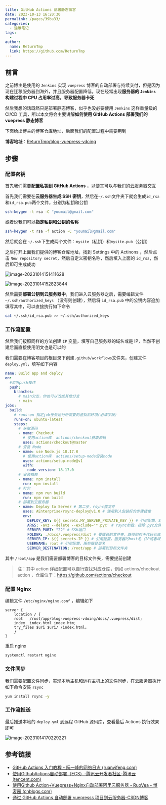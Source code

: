```yaml
---
title: GitHub Actions 部署静态博客
date: 2023-10-13 16:20:30
permalink: /pages/39ba33/
categories:
  - 运维笔记
tags:
  - 
author: 
  name: ReturnTmp
  link: https://github.com/ReturnTmp
---
```




## 前言

之前博主是使用的 `Jenkins` 实现 `vuepress` 博客的自动部署与持续交付，但是因为现在迁移服务器到海外，并且服务器配置降低。现在经常出现**服务器的 `Jenkins` 构建过程中 CPU 占用率过高，导致服务器卡死**

然后我想的话既然只是部署静态博客，似乎也没必要使用 `Jenkins` 这样重量级的 CI/CD 工具，所以本文将会主要讲解**如何使用 GitHub Actions 部署我们的 vuepress 静态博客**

下面给出博主的博客仓库地址，后面我们的配置过程中需要用到

**博客地址**：[ReturnTmp/blog-vuepress-vdoing](https://github.com/ReturnTmp/blog-vuepress-vdoing)



## 步骤

### 配置密钥

首先我们需要**配置私钥到 GitHub Actions** ，以便其可以与我们的云服务器交互

首先我们需要在**云服务器生成 SSH 密钥**，然后在`~/.ssh`文件夹下就会生成`id_rsa`和`id_rsa.pub`两个文件，分别为私钥和公钥

```bash
ssh-keygen -t rsa -C "youmail@gmail.com"
```

或者说我们可以**指定私钥和公钥的名称**

```bash
ssh-keygen -t rsa -f action -C "youmail@gmail.com"
```

然后就会在 `~/.ssh`下生成两个文件：`mysite`（私钥）和`mysite.pub`（公钥）

之后打开上面我们提供的博客仓库地址，找到 Settings 中的 Actinons ，然后点击 `New repository secret`，然后自定义密钥名称，然后填入上面的 `id_rsa`，然后即可生成成功

![image-20231014151411628](C:\Users\86150\AppData\Roaming\Typora\typora-user-images\image-20231014151411628.png)

![image-20231014152823844](https://cdn.jsdelivr.net/gh/Returntmp/blog-image@main/blog/202310141528242.png)



然后需要**部署公钥到云服务器中**，我们进入云服务器之后，需要编辑文件 `~/.ssh/authorized_keys` （没有则创建），然后将 `id_rsa.pub` 中的公钥内容追加填写其中，可以直接执行如下命令

```bash
cat ~/.ssh/id_rsa.pub >> ~/.ssh/authorized_keys
```



### 工作流配置

然后我们按照同样的方法创建 `IP` 变量，填写自己服务器的域名或是 IP，当然不创建后面直接使用明文也是可以的

我们需要在博客项目的根目录下创建`.github/workflows`文件夹，创建文件`deploy.yml`，填写如下内容

```yaml
name: Build app and deploy
on:
  #监听push操作
  push:
    branches:
      # main分支，你也可以改成其他分支
      - main
jobs:
  build:
    # runs-on 指定job任务运行所需要的虚拟机环境(必填字段)
    runs-on: ubuntu-latest
    steps:
      # 获取源码
      - name: Checkout
        # 使用action库  actions/checkout获取源码
        uses: actions/checkout@master
      # 安装 Node
      - name: use Node.js 18.17.0
        # 使用action库  actions/setup-node安装node
        uses: actions/setup-node@v1
        with:
          node-version: 18.17.0
      # 安装依赖
      - name: npm install
        run: npm install
      # 打包
      - name: npm run build
        run: npm run build
      # 部署到云服务器
      - name: Deploy to Server # 第二步，rsync推文件
        uses: AEnterprise/rsync-deploy@v1.0 # 使用别人包装好的步骤镜像
        env:
          DEPLOY_KEY: ${{ secrets.MY_SERVER_PRIVATE_KEY }} # 引用配置，SSH私钥
          ARGS: -avz --delete --exclude='*.pyc' # rsync参数，排除.pyc文件
          SERVER_PORT: "22" # SSH端口
          FOLDER: ./docs/.vuepress/dist # 要推送的文件夹，路径相对于代码仓库的根目录，视情况替换为自己的文件夹路径
          SERVER_IP: ${{ secrets.IP }} # 引用配置，服务器的host名（IP或者域名domain.com）
          USERNAME: root # 引用配置，服务器登录名
          SERVER_DESTINATION: /root/app # 部署到目标文件夹

```

其中 `/root/app` 是我们需要部署博客的目标文件夹，需要提前创建

> 注：其中 action 详细配置可以自行查找对应仓库，例如 actions/checkout action ，仓库位于：https://github.com/actions/checkout



### 配置 Nginx

编辑文件 `/etc/nginx/nginx.conf` ，编辑如下

    server {
        location / {
        root   /root/app/blog-vuepress-vdoing/docs/.vuepress/dist;
        index  index.html index.htm;
        try_files $uri $uri/ /index.html;
        }
    }
重启 nginx

```bash
systemctl restart nginx
```



### 文件同步

我们需要配置文件同步，实现本地主机和远程主机上的文件同步，在云服务器执行如下命令安装 `rsync`

```bash
yum install rsync -y
```





### 工作流推送

最后推送本地的 `deploy.yml` 到远程 GitHub 源码库，查看最后 Actions 执行效果即可

![image-20231014170229221](https://cdn.jsdelivr.net/gh/Returntmp/blog-image@main/blog/202310141702704.png)



## 参考链接

- [GitHub Actions 入门教程 - 阮一峰的网络日志 (ruanyifeng.com)](http://www.ruanyifeng.com/blog/2019/09/getting-started-with-github-actions.html)
- [使用GithubActions自动部署（ECS）-腾讯云开发者社区-腾讯云 (tencent.com)](https://cloud.tencent.com/developer/article/1720500)
- [使用Github Action+Vuepress+Nginx自动部署阿里云服务器 - RuoVea - 博客园 (cnblogs.com)](https://www.cnblogs.com/stry/articles/17037771.html)
- [通过 GitHub Actions 自动部署 vuepresss 项目到云服务器-CSDN博客](https://blog.csdn.net/weixin_50566466/article/details/122619366)